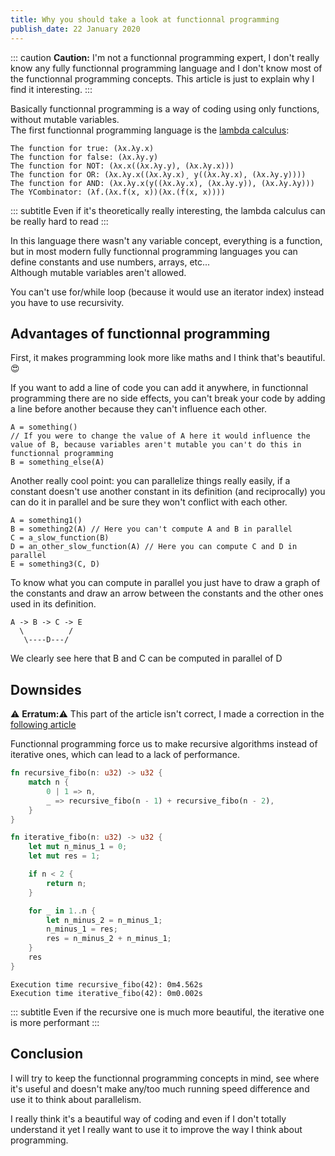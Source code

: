 ```yaml
---
title: Why you should take a look at functionnal programming
publish_date: 22 January 2020
---
```


::: caution
**Caution:** I'm not a functionnal programming expert, I don't really know any fully functionnal programming language and I don't know most of the functionnal programming concepts. This article is just to explain why I find it interesting.
:::

Basically functionnal programming is a way of coding using only functions, without mutable variables.<br/>
The first functionnal programming language is the [lambda calculus](https://en.wikipedia.org/wiki/Lambda_calculus):

```
The function for true: (λx.λy.x)
The function for false: (λx.λy.y)
The function for NOT: (λx.x((λx.λy.y), (λx.λy.x)))
The function for OR: (λx.λy.x((λx.λy.x)¸ y((λx.λy.x), (λx.λy.y))))
The function for AND: (λx.λy.x(y((λx.λy.x), (λx.λy.y)), (λx.λy.λy)))
The YCombinator: (λf.(λx.f(x, x))(λx.(f(x, x))))
```

::: subtitle
Even if it's theoretically really interesting, the lambda calculus can be really hard to read
:::

In this language there wasn't any variable concept, everything is a function, but in most modern fully functionnal programming languages you can define constants and use numbers, arrays, etc...<br/>
Although mutable variables aren't allowed.

You can't use for/while loop (because it would use an iterator index) instead you have to use recursivity.

## Advantages of functionnal programming

First, it makes programming look more like maths and I think that's beautiful. 😍

If you want to add a line of code you can add it anywhere, in functionnal programming there are no side effects, you can't break your code by adding a line before another because they can't influence each other.

```
A = something()
// If you were to change the value of A here it would influence the value of B, because variables aren't mutable you can't do this in functionnal programming
B = something_else(A)
```

Another really cool point: you can parallelize things really easily, if a constant doesn't use another constant in its definition (and reciprocally) you can do it in parallel and be sure they won't conflict with each other.

```
A = something1()
B = something2(A) // Here you can't compute A and B in parallel
C = a_slow_function(B)
D = an_other_slow_function(A) // Here you can compute C and D in parallel
E = something3(C, D)
```

To know what you can compute in parallel you just have to draw a graph of the constants and draw an arrow between the constants and the other ones used in its definition.

```
A -> B -> C -> E
  \          /
   \----D---/
```

We clearly see here that B and C can be computed in parallel of D

## Downsides

⚠️ **Erratum:**⚠️ This part of the article isn't correct, I made a correction in the [following article](/implementing_a_minimal_lisp_to_learn_lisp/#erratum-on-the-last-article)

Functionnal programming force us to make recursive algorithms instead of iterative ones, which can lead to a lack of performance.

```rust
fn recursive_fibo(n: u32) -> u32 {
	match n {
		0 | 1 => n,
		_ => recursive_fibo(n - 1) + recursive_fibo(n - 2),
	}
}

fn iterative_fibo(n: u32) -> u32 {
	let mut n_minus_1 = 0;
	let mut res = 1;

	if n < 2 {
		return n;
	}

	for _ in 1..n {
		let n_minus_2 = n_minus_1;
		n_minus_1 = res;
		res = n_minus_2 + n_minus_1;
	}
	res
}
```

```
Execution time recursive_fibo(42): 0m4.562s
Execution time iterative_fibo(42): 0m0.002s
```
::: subtitle
Even if the recursive one is much more beautiful, the iterative one is more performant
:::

## Conclusion

I will try to keep the functionnal programming concepts in mind, see where it's useful and doesn't make any/too much running speed difference and use it to think about parallelism.

I really think it's a beautiful way of coding and even if I don't totally understand it yet I really want to use it to improve the way I think about programming.

